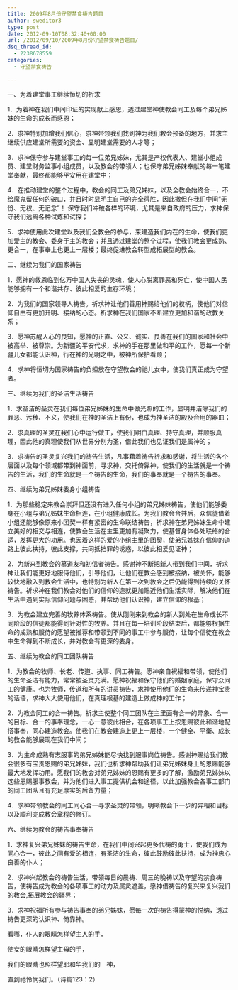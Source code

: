 ```yaml
---
title: 2009年8月份守望禁食祷告题目
author: sweditor3
type: post
date: 2012-09-10T08:32:40+00:00
url: /2012/09/10/2009年8月份守望禁食祷告题目/
dsq_thread_id:
  - 2238678559
categories:
  - 守望禁食祷告

---
```

一、为着建堂事工继续恒切的祈求
  
1．为着神在我们中间印证的实现献上感恩，透过建堂神使教会同工及每个弟兄姊妹的生命的成长而感恩；
  
2．求神特别加增我们信心，求神带领我们找到神为我们教会预备的地方，并求主继续供应建堂所需要的资金、显明建堂需要的人才等；
  
3．求神保守参与建堂事工的每一位弟兄姊妹，尤其是产权代表人、建堂小组成员、建堂财务监事小组成员，以及教会的带领人；也保守弟兄姊妹奉献的每一笔建堂奉献，最终都能够平安用在建堂中；
  
4．在推动建堂的整个过程中，教会的同工及弟兄姊妹，以及全教会始终合一，不给魔鬼留任何的破口，并且时时显明主自己的完全得胜，因此撒但在我们中间“无份、无权、无记念”！ 保守我们冲破各样的环境，尤其是来自政府的压力，求神保守我们远离各种试炼和试探；
  
5．求神使用此次建堂以及我们全教会的参与，来建造我们内在的生命，使我们更加爱主的教会、委身于主的教会；并且透过建堂的整个过程，使我们教会更成熟、更合一，在事奉上也更上一层楼；最终促进教会转型成拓展型的教会。
  
二、继续为我们的国家祷告
  
1．愿神的救恩临到亿万中国人失丧的灵魂，使人心脱离罪恶和死亡，使中国人民能够拥有一个和谐共存、彼此相爱的生存环境；
  
2．为我们的国家领导人祷告。祈求神让他们善用神赐给他们的权柄，使他们对信仰自由有更加开明、接纳的心态。祈求神在我们国家不断建立更加和谐的政教关系；
  
3．愿神苏醒人心的良知，愿神的正直、公义、诚实、良善在我们的国家和社会中被高举、被尊崇。为新疆的平安代求，求神的手在那里做和平的工作，愿每一个新疆儿女都能认识神，行在神的光明之中，被神所保护看顾；
  
4．求神将恒切为国家祷告的负担放在守望教会的祂儿女中，使我们真正成为守望者。
  
三、继续为我们的圣洁生活祷告
  
1．求圣洁的圣灵在我们每位弟兄姊妹的生命中做光照的工作，显明并洁除我们的罪恶、污秽、不义，使我们在神的圣洁上有份，也成为神圣洁的殿及合用的器皿；
  
2．求真理的圣灵在我们心中运行做工，使我们明白真理、持守真理，并顺服真理，因此他的真理使我们从世界分别为圣，借此我们也见证我们是属神的；
  
3．求祷告的圣灵复兴我们的祷告生活，凡事藉着祷告祈求和感谢，将生活的各个层面以及每个领域都带到神面前，寻求神，交托倚靠神，使我们的生活就是一个祷告的生活，我们的生命就是一个祷告的生命，我们的事奉就是一个祷告的事奉。
  
四、继续为弟兄姊妹委身小组祷告
  
1．为那些稳定来教会崇拜但还没有进入任何小组的弟兄姊妹祷告，使他们能够委身在小组与弟兄姊妹生命相连，在小组健康成长。为我们教会合并后，众信徒借着小组还能够像原来小团契一样有紧密的生命联结祷告，祈求神在弟兄姊妹生命中建立美好的相交与相连，使教会生活在主里更加有凝聚力，使基督身体各处联络的合适，发挥更大的功用。也因着这样的爱的小组主里的团契，使弟兄姊妹在信仰的道路上彼此扶持，彼此支撑，共同抵挡罪的诱惑，以彼此相爱见证神；
  
2．为新来到教会的慕道友和初信者祷告。感谢神不断把新人带到我们中间，祈求神让我们能更好地服侍他们，引导他们，让他们在教会感到被接纳，被关怀，能够较快地融入到教会生活中，也特别为新人在第一次到教会之后仍能得到持续的关怀祷告。祈求神在我们教会对他们的信仰的造就更加贴近他们生活实际，解决他们在生活中遇到实际信仰问题与困惑，并帮助他们认识神，建立信仰的根基；
  
3．为教会建立完善的牧养体系祷告。使从刚刚来到教会的新人到处在生命成长不同阶段的信徒都能得到针对性的牧养。并且在每一培训阶段结束后，都能够根据生命的成熟和服侍的愿望被推荐和带领到不同的事工中参与服侍，让每个信徒在教会中生命得到不断成长，并对教会有更深的委身。
  
五、继续为教会的同工团队祷告
  
1．为教会的牧师、长老、传道、执事、同工祷告。愿神亲自祝福和带领，使他们的生命圣洁有能力，常常被圣灵充满。愿神祝福和保守他们的婚姻家庭，保守众同工的健康。也为牧师，传道和所有的讲员祷告，求神使用他们的生命来传递神宝贵的话语，求神大大使用他们，在真理根基的建造上做成神的工作；
  
2．为教会同工的合一祷告。祈求主使整个同工团队在主里面有合一的异象、合一的目标、合一的事奉理念，一心一意彼此相合，在各项事工上按恩赐彼此和谐地配搭事奉，同心建造教会。使我们在教会建造上更上一层楼，一个健全、平衡、成长的教会能够展现在我们中间；
  
3．为生命成熟有志服事的弟兄姊妹能尽快找到服事岗位祷告。感谢神赐给我们教会很多有宝贵恩赐的弟兄姊妹，我们也祈求神帮助我们让弟兄姊妹身上的恩赐能够最大地发挥功用。愿我们的教会对弟兄姊妹的恩赐有更多的了解，激励弟兄姊妹以这些恩赐服事教会，并为他们进入事工提供机会和途径，以此加强教会各事工部门的同工团队且有充足厚实的后备力量；
  
4．求神带领教会的同工同心合一寻求圣灵的带领，明晰教会下一步的异相和目标以及顺利完成教会章程的修订。
  
六、继续为教会的祷告事奉祷告
  
1．求神复兴弟兄姊妹的祷告生命，在我们中间兴起更多代祷的勇士，使我们成为同心合一，彼此之间有爱的相连，有圣洁的生命，彼此鼓励彼此扶持，成为神忠心良善的仆人；
  
2．求神兴起教会的祷告生活，带领每日的晨祷、周三的晚祷以及守望的禁食祷告，使祷告成为教会的各项事工的动力及属灵遮盖，愿神借祷告的复兴来复兴我们的教会,拓展教会的疆界；
  
3．求神祝福所有参与祷告事奉的弟兄姊妹，愿每一次的祷告得蒙神的悦纳，透过祷告更深的认识神、倚靠神。
  
看哪，仆人的眼睛怎样望主人的手，
  
使女的眼睛怎样望主母的手，
  
我们的眼睛也照样望耶和华我们的　神，
  
直到祂怜悯我们。（诗篇123：2）

&nbsp;